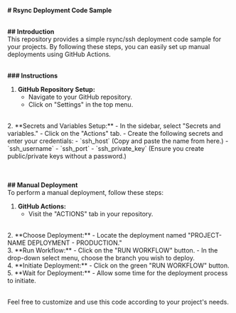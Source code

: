 **# Rsync Deployment Code Sample**
<br><br>

**## Introduction**
<br>
This repository provides a simple rsync/ssh deployment code sample for your projects. By following these steps, you can easily set up manual deployments using GitHub Actions.
<br><br>

**### Instructions**
<br>
1. **GitHub Repository Setup:**
   - Navigate to your GitHub repository.
   - Click on "Settings" in the top menu.
<br>
2. **Secrets and Variables Setup:**
   - In the sidebar, select "Secrets and variables."
   - Click on the "Actions" tab.
   - Create the following secrets and enter your credentials:
      - `ssh_host` (Copy and paste the name from here.)
      - `ssh_username`
      - `ssh_port`
      - `ssh_private_key` (Ensure you create public/private keys without a password.)
<br><br><br>


**## Manual Deployment**
<br>
To perform a manual deployment, follow these steps:
<br>
1. **GitHub Actions:**
   - Visit the "ACTIONS" tab in your repository.
<br>
2. **Choose Deployment:**
   - Locate the deployment named "PROJECT-NAME DEPLOYMENT - PRODUCTION."
<br>
3. **Run Workflow:**
   - Click on the "RUN WORKFLOW" button.
   - In the drop-down select menu, choose the branch you wish to deploy.
<br>
4. **Initiate Deployment:**
   - Click on the green "RUN WORKFLOW" button.
<br>
5. **Wait for Deployment:**
   - Allow some time for the deployment process to initiate.
<br><br>

Feel free to customize and use this code according to your project's needs.
